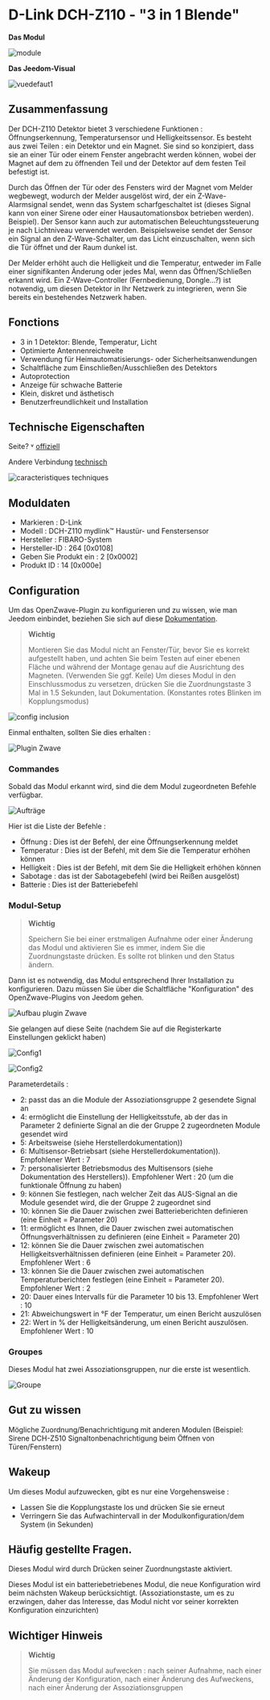 # D-Link DCH-Z110 - "3 in 1 Blende"

**Das Modul**

![module](images/dlink.dchz110/module.jpg)

**Das Jeedom-Visual**

![vuedefaut1](images/dlink.dchz110/vuedefaut1.jpg)

## Zusammenfassung

Der DCH-Z110 Detektor bietet 3 verschiedene Funktionen : Öffnungserkennung, Temperatursensor und Helligkeitssensor. Es besteht aus zwei Teilen : ein Detektor und ein Magnet. Sie sind so konzipiert, dass sie an einer Tür oder einem Fenster angebracht werden können, wobei der Magnet auf dem zu öffnenden Teil und der Detektor auf dem festen Teil befestigt ist.

Durch das Öffnen der Tür oder des Fensters wird der Magnet vom Melder wegbewegt, wodurch der Melder ausgelöst wird, der ein Z-Wave-Alarmsignal sendet, wenn das System scharfgeschaltet ist (dieses Signal kann von einer Sirene oder einer Hausautomationsbox betrieben werden). Beispiel). Der Sensor kann auch zur automatischen Beleuchtungssteuerung je nach Lichtniveau verwendet werden. Beispielsweise sendet der Sensor ein Signal an den Z-Wave-Schalter, um das Licht einzuschalten, wenn sich die Tür öffnet und der Raum dunkel ist.

Der Melder erhöht auch die Helligkeit und die Temperatur, entweder im Falle einer signifikanten Änderung oder jedes Mal, wenn das Öffnen/Schließen erkannt wird. Ein Z-Wave-Controller (Fernbedienung, Dongle…?) ist notwendig, um diesen Detektor in Ihr Netzwerk zu integrieren, wenn Sie bereits ein bestehendes Netzwerk haben.

## Fonctions

-   3 in 1 Detektor: Blende, Temperatur, Licht
-   Optimierte Antennenreichweite
-   Verwendung für Heimautomatisierungs- oder Sicherheitsanwendungen
-   Schaltfläche zum Einschließen/Ausschließen des Detektors
-   Autoprotection
-   Anzeige für schwache Batterie
-   Klein, diskret und ästhetisch
-   Benutzerfreundlichkeit und Installation

## Technische Eigenschaften

Seite? ˅ [offiziell](http://www.dlink.com/-/media/Consumer_Products/DCH/DCH%20Z110/Datasheet/DCH_Z110_Datasheet_FR.pdf)

Andere Verbindung [technisch](http://www.kafkas.gr/uploads/Pdf/182732/DCH-Z120_183010381_01_Z02.PDF)

![caracteristiques techniques](images/dlink.dchz110/caracteristiques_techniques.jpg)

## Moduldaten

-   Markieren : D-Link
-   Modell : DCH-Z110 mydlink™ Haustür- und Fenstersensor
-   Hersteller : FIBARO-System
-   Hersteller-ID : 264 \[0x0108\]
-   Geben Sie Produkt ein : 2 \[0x0002\]
-   Produkt ID : 14 \[0x000e\]

## Configuration

Um das OpenZwave-Plugin zu konfigurieren und zu wissen, wie man Jeedom einbindet, beziehen Sie sich auf diese [Dokumentation](https://doc.jeedom.com/de_DE/plugins/automation%20protocol/openzwave/).

> **Wichtig**
>
> Montieren Sie das Modul nicht an Fenster/Tür, bevor Sie es korrekt aufgestellt haben, und achten Sie beim Testen auf einer ebenen Fläche und während der Montage genau auf die Ausrichtung des Magneten. (Verwenden Sie ggf. Keile) Um dieses Modul in den Einschlussmodus zu versetzen, drücken Sie die Zuordnungstaste 3 Mal in 1.5 Sekunden, laut Dokumentation. (Konstantes rotes Blinken im Kopplungsmodus)

![config inclusion](images/dlink.dchz110/config-inclusion.jpg)

Einmal enthalten, sollten Sie dies erhalten :

![Plugin Zwave](images/dlink.dchz110/apres_inclusion.jpg)

### Commandes

Sobald das Modul erkannt wird, sind die dem Modul zugeordneten Befehle verfügbar.

![Aufträge](images/dlink.dchz110/commandes.jpg)

Hier ist die Liste der Befehle :

-   Öffnung : Dies ist der Befehl, der eine Öffnungserkennung meldet
-   Temperatur : Dies ist der Befehl, mit dem Sie die Temperatur erhöhen können
-   Helligkeit : Dies ist der Befehl, mit dem Sie die Helligkeit erhöhen können
-   Sabotage : das ist der Sabotagebefehl (wird bei Reißen ausgelöst)
-   Batterie : Dies ist der Batteriebefehl

### Modul-Setup

> **Wichtig**
>
> Speichern Sie bei einer erstmaligen Aufnahme oder einer Änderung das Modul und aktivieren Sie es immer, indem Sie die Zuordnungstaste drücken. Es sollte rot blinken und den Status ändern.

Dann ist es notwendig, das Modul entsprechend Ihrer Installation zu konfigurieren. Dazu müssen Sie über die Schaltfläche "Konfiguration" des OpenZwave-Plugins von Jeedom gehen.

![Aufbau plugin Zwave](images/plugin/bouton_configuration.jpg)

Sie gelangen auf diese Seite (nachdem Sie auf die Registerkarte Einstellungen geklickt haben)

![Config1](images/dlink.dchz110/config1.jpg)

![Config2](images/dlink.dchz110/config2.jpg)

Parameterdetails :

-   2: passt das an die Module der Assoziationsgruppe 2 gesendete Signal an
-   4: ermöglicht die Einstellung der Helligkeitsstufe, ab der das in Parameter 2 definierte Signal an die der Gruppe 2 zugeordneten Module gesendet wird
-   5: Arbeitsweise (siehe Herstellerdokumentation))
-   6: Multisensor-Betriebsart (siehe Herstellerdokumentation)). Empfohlener Wert : 7
-   7: personalisierter Betriebsmodus des Multisensors (siehe Dokumentation des Herstellers)). Empfohlener Wert : 20 (um die funktionale Öffnung zu haben)
-   9: können Sie festlegen, nach welcher Zeit das AUS-Signal an die Module gesendet wird, die der Gruppe 2 zugeordnet sind
-   10: können Sie die Dauer zwischen zwei Batterieberichten definieren (eine Einheit = Parameter 20)
-   11: ermöglicht es Ihnen, die Dauer zwischen zwei automatischen Öffnungsverhältnissen zu definieren (eine Einheit = Parameter 20)
-   12: können Sie die Dauer zwischen zwei automatischen Helligkeitsverhältnissen definieren (eine Einheit = Parameter 20). Empfohlener Wert : 6
-   13: können Sie die Dauer zwischen zwei automatischen Temperaturberichten festlegen (eine Einheit = Parameter 20). Empfohlener Wert : 2
-   20: Dauer eines Intervalls für die Parameter 10 bis 13. Empfohlener Wert : 10
-   21: Abweichungswert in °F der Temperatur, um einen Bericht auszulösen
-   22: Wert in % der Helligkeitsänderung, um einen Bericht auszulösen. Empfohlener Wert : 10

### Groupes

Dieses Modul hat zwei Assoziationsgruppen, nur die erste ist wesentlich.

![Groupe](images/dlink.dchz110/groupe.jpg)

## Gut zu wissen

Mögliche Zuordnung/Benachrichtigung mit anderen Modulen (Beispiel: Sirene DCH-Z510 Signaltonbenachrichtigung beim Öffnen von Türen/Fenstern)

## Wakeup

Um dieses Modul aufzuwecken, gibt es nur eine Vorgehensweise :

-   Lassen Sie die Kopplungstaste los und drücken Sie sie erneut
-   Verringern Sie das Aufwachintervall in der Modulkonfiguration/dem System (in Sekunden)

## Häufig gestellte Fragen.

Dieses Modul wird durch Drücken seiner Zuordnungstaste aktiviert.

Dieses Modul ist ein batteriebetriebenes Modul, die neue Konfiguration wird beim nächsten Wakeup berücksichtigt. (Assoziationstaste, um es zu erzwingen, daher das Interesse, das Modul nicht vor seiner korrekten Konfiguration einzurichten)

## Wichtiger Hinweis

> **Wichtig**
>
> Sie müssen das Modul aufwecken : nach seiner Aufnahme, nach einer Änderung der Konfiguration, nach einer Änderung des Aufweckens, nach einer Änderung der Assoziationsgruppen
